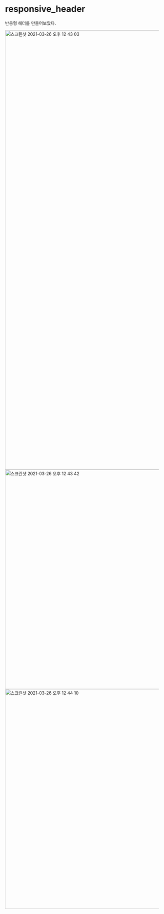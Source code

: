 # responsive_header
반응형 헤더를 만들어보았다.

<img width="1440" alt="스크린샷 2021-03-26 오후 12 43 03" src="https://user-images.githubusercontent.com/81338198/112574929-ab658c00-8e32-11eb-81a0-665ecf451567.png">
<img width="719" alt="스크린샷 2021-03-26 오후 12 43 42" src="https://user-images.githubusercontent.com/81338198/112574935-adc7e600-8e32-11eb-95b0-e978c467656f.png">
<img width="720" alt="스크린샷 2021-03-26 오후 12 44 10" src="https://user-images.githubusercontent.com/81338198/112574939-ae607c80-8e32-11eb-8c9f-07527c25410b.png">
